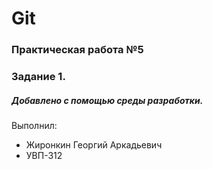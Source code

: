 # Git
### Практическая работа №5
### Задание 1.
##### Добавлено с помощью среды разработки.
Выполнил:
* Жиронкин Георгий Аркадьевич
* УВП-312